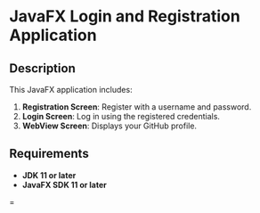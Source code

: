 # JavaFX Login and Registration Application

## Description

This JavaFX application includes:
1. **Registration Screen**: Register with a username and password.
2. **Login Screen**: Log in using the registered credentials.
3. **WebView Screen**: Displays your GitHub profile.

## Requirements

- **JDK 11 or later**
- **JavaFX SDK 11 or later**


=
